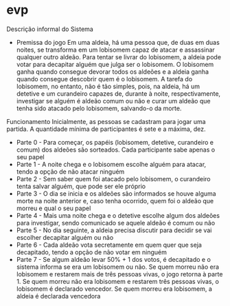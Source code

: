 # evp

 Descrição informal do Sistema
- Premissa do jogo
Em uma aldeia, há uma pessoa que, de duas em duas noites, se transforma em um
lobisomem capaz de atacar e assassinar qualquer outro aldeão. Para tentar se livrar
do lobisomem, a aldeia pode votar para decapitar alguém que julga ser o
lobisomem. O lobisomem ganha quando consegue devorar todos os aldeões e a
aldeia ganha quando consegue descobrir quem é o lobisomem. A tarefa do
lobisomem, no entanto, não é tão simples, pois, na aldeia, há um detetive e um
curandeiro capazes de, durante à noite, respectivamente, investigar se alguém é
aldeão comum ou não e curar um aldeão que tenha sido atacado pelo lobisomem,
salvando-o da morte.


 Funcionamento
Inicialmente, as pessoas se cadastram para jogar uma partida. A quantidade mínima
de participantes é sete e a máxima, dez.
 - Parte 0 - Para começar, os papéis (lobisomem, detetive, curandeiro e comum) dos
aldeões são sorteados. Cada participante sabe apenas o seu papel
 - Parte 1 - A noite chega e o lobisomem escolhe alguém para atacar, tendo a opção
de não atacar ninguém
 - Parte 2 - Sem saber quem foi atacado pelo lobisomem, o curandeiro tenta salvar
alguém, que pode ser ele próprio
 - Parte 3 - O dia se inicia e os aldeões são informados se houve alguma morte na
noite anterior e, caso tenha ocorrido, quem foi o aldeão que morreu e qual o seu
papel
 - Parte 4 - Mais uma noite chega e o detetive escolhe algum dos aldeões para
investigar, sendo comunicado se aquele aldeão é comum ou não
 - Parte 5 - No dia seguinte, a aldeia precisa discutir para decidir se vai escolher
decapitar alguém ou não
 - Parte 6 - Cada aldeão vota secretamente em quem quer que seja decapitado, tendo
a opção de não votar em ninguém
 - Parte 7 - Se algum aldeão levar 50% + 1 dos votos, é decapitado e o sistema
informa se era um lobisomem ou não. Se quem morreu não era lobisomem e
restarem mais de três pessoas vivas, o jogo retorna à parte 1. Se quem morreu não
era lobisomem e restarem três pessoas vivas, o lobisomem é declarado vencedor.
Se quem morreu era lobisomem, a aldeia é declarada vencedora
